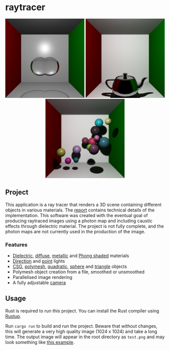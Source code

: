 # raytracer

<p align="center">
    <img src="report/images/csgunion.png" width="250" alt=""/>
    <img src="report/images/smoothedpolym.png" width="250" alt=""/>
    <img src="report/images/depthoffield.png" width="250" alt=""/>
<p>

## Project

This application is a ray tracer that renders a 3D scene containing different objects in various materials. The [report](report/cm30075report.pdf) contains technical details of the implementation. This software was created with the eventual goal of producing raytraced images using a photon map and including caustic effects through dielectric material. The project is not fully complete, and the photon maps are not currently used in the production of the image.

### Features

- [Dielectric](src/material/dielectric.rs), [diffuse](src/material/diffuse.rs), [metallic](src/material/metallic.rs) and [Phong shaded](src/material/phong.rs) materials
- [Direction](src/light/directional.rs) and [point](src/light/point.rs) lights
- [CSG](src/object/csg.rs), [polymesh](src/object/polymesh.rs), [quadratic](src/object/quadratic.rs), [sphere](src/object/sphere.rs) and [triangle](src/object/triangle.rs) objects
- Polymesh object creation from a file, smoothed or unsmoothed
- Parallelised image rendering
- A fully adjustable [camera](src/fullcamera.rs)

## Usage

Rust is required to run this project. You can install the Rust compiler using [Rustup](https://rustup.rs).

Run `cargo run` to build and run the project. Beware that without changes, this will generate a  very high quality image (1024 x 1024) and take a long time. The output image will appear in the root directory as `test.png` and may look something like [this example](images/exampleoutput.png).